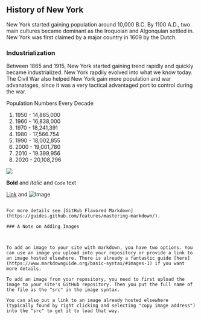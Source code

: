 ## History of New York


New York started gaining population around 10,000 B.C. By 1100 A.D., two main cultures became dominant as the Iroquoian and Algonquian settled in. New York was first claimed by a major country in 1609 by the Dutch. 

### Industrialization 


Between 1865 and 1915, New York started gaining trend rapidly and quickly became industrialized. New York rapdily evolved into what we know today. The Civil War also helped New York gain more population and war advanatages, since it was a very tactical advantaged port to control during the war. 


Population Numbers Every Decade
1. 1950 - 14,865,000
2. 1960 - 16,838,000
3. 1970 - 18,241,391
4. 1980 - 17,566.754
5. 1990 - 18,002,855
6. 2000 - 19,001,780
7. 2010 - 19.399,956
8. 2020 - 20,108,296


<img src="https://i.insider.com/56251d379dd7cc18008c2f3b?width=914&format=jpeg" >




**Bold** and _Italic_ and `Code` text

[Link](url) and ![Image](src)
```

For more details see [GitHub Flavored Markdown](https://guides.github.com/features/mastering-markdown/).

### A Note on Adding Images



To add an image to your site with markdown, you have two options. You can use an image you upload into your repository or provide a link to an image hosted elsewhere. There is already a fantastic guide [here](https://www.markdownguide.org/basic-syntax/#images-1) if you want more details.

To add an image from your repository, you need to first upload the image to your site's GitHub repository. Then you put the full name of the file as the "src" in the image syntax.

You can also put a link to an image already hosted elsewhere (typically found by right clicking and selecting "copy image address") into the "src" to get it to load that way.
 
